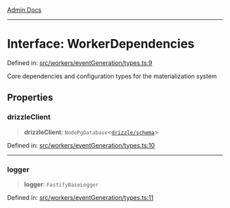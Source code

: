 [Admin Docs](/)

***

# Interface: WorkerDependencies

Defined in: [src/workers/eventGeneration/types.ts:9](https://github.com/Sourya07/talawa-api/blob/aac5f782223414da32542752c1be099f0b872196/src/workers/eventGeneration/types.ts#L9)

Core dependencies and configuration types for the materialization system

## Properties

### drizzleClient

> **drizzleClient**: `NodePgDatabase`\<[`drizzle/schema`](../../../../drizzle/schema/README.md)\>

Defined in: [src/workers/eventGeneration/types.ts:10](https://github.com/Sourya07/talawa-api/blob/aac5f782223414da32542752c1be099f0b872196/src/workers/eventGeneration/types.ts#L10)

***

### logger

> **logger**: `FastifyBaseLogger`

Defined in: [src/workers/eventGeneration/types.ts:11](https://github.com/Sourya07/talawa-api/blob/aac5f782223414da32542752c1be099f0b872196/src/workers/eventGeneration/types.ts#L11)
